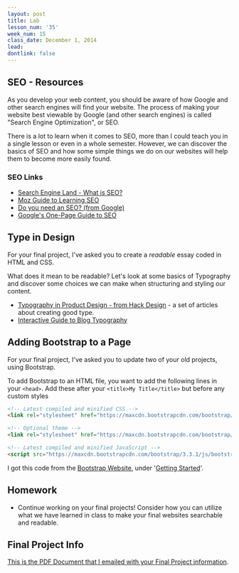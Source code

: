 ```yaml
---
layout: post
title: Lab
lesson_num: '35'
week_num: 15
class_date: December 1, 2014
lead: 
dontlink: false
---
```



## SEO - Resources

As you develop your web content, you should be aware of how Google and other search engines will find your website.  The process of making your website best viewable by Google (and other search engines) is called "Search Engine Optimization", or SEO.

There is a lot to learn when it comes to SEO, more than I could teach you in a single lesson or even in a whole semester.  However, we can discover the basics of SEO and how some simple things we do on our websites will help them to become more easily found.

### SEO Links

- [Search Engine Land - What is SEO?](http://searchengineland.com/guide/what-is-seo)
- [Moz Guide to Learning SEO](http://moz.com/learn/seo)
- [Do you need an SEO? (from Google)](https://support.google.com/webmasters/answer/35291?hl=en)
- [Google's One-Page Guide to SEO](https://storage.googleapis.com/support-kms-prod/SNP_3027140_en_v0)

## Type in Design

For your final project, I've asked you to create a *readable* essay coded in HTML and CSS.

What does it mean to be readable?  Let's look at some basics of Typography and discover some choices we can make when structuring and styling our content.

- [Typography in Product Design - from Hack Design](https://hackdesign.org/lessons/5) - a set of articles about creating good type.
- [Interactive Guide to Blog Typography](http://www.kaikkonendesign.fi/typography/)


## Adding Bootstrap to a Page

For your final project, I've asked you to update two of your old projects, using Bootstrap.

To add Bootstrap to an HTML file, you want to add the following lines in your `<head>`.  Add these after your `<title>My Title</title>` but before any custom styles

```html
<!-- Latest compiled and minified CSS -->
<link rel="stylesheet" href="https://maxcdn.bootstrapcdn.com/bootstrap/3.3.1/css/bootstrap.min.css">

<!-- Optional theme -->
<link rel="stylesheet" href="https://maxcdn.bootstrapcdn.com/bootstrap/3.3.1/css/bootstrap-theme.min.css">

<!-- Latest compiled and minified JavaScript -->
<script src="https://maxcdn.bootstrapcdn.com/bootstrap/3.3.1/js/bootstrap.min.js"></script>
```

I got this code from the [Bootstrap Website](http://getbootstrap.com/), under '[Getting Started](http://getbootstrap.com/getting-started/)'.

## Homework

- Continue working on your final projects!  Consider how you can utilize what we have learned in class to make your final websites searchable and readable.

## Final Project Info

[This is the PDF Document that I emailed with your Final Project information](/lesson_files/final-project-info.pdf).